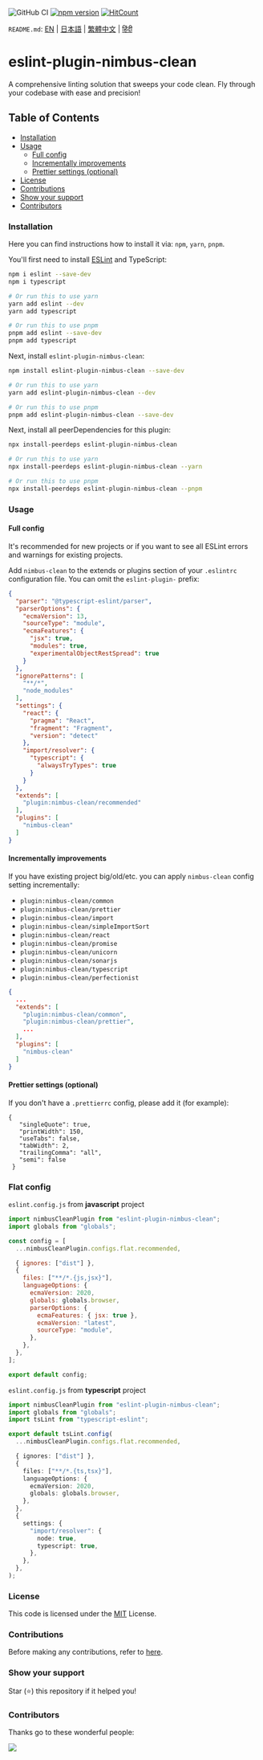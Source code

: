 ![GitHub CI](https://github.com/dipiash/eslint-plugin-nimbus-clean/actions/workflows/ci.yml/badge.svg)
[![npm version](https://badge.fury.io/js/eslint-plugin-nimbus-clean.svg?v=0.2.4)](https://badge.fury.io/js/eslint-plugin-nimbus-clean)
[![HitCount](https://hits.dwyl.com/dipiash/eslint-plugin-nimbus-clean.svg?style=flat-square)](http://hits.dwyl.com/dipiash/eslint-plugin-nimbus-clean)

`README.md`: [EN](/README.md) | [日本語](/docs/ja/README.md) | [繁體中文](/docs/zh-tw/README.md) | [हिंदी](/docs/hi/README.md)

# eslint-plugin-nimbus-clean

A comprehensive linting solution that sweeps your code clean. Fly through your codebase with ease and precision!

## Table of Contents

<!-- toc -->

- [Installation](#installation)
- [Usage](#usage)
  * [Full config](#full-config)
  * [Incrementally improvements](#incrementally-improvements)
  * [Prettier settings (optional)](#prettier-settings-optional)
- [License](#license)
- [Contributions](#contributions)
- [Show your support](#show-your-support)
- [Contributors](#contributors)

<!-- tocstop -->

### Installation

Here you can find instructions how to install it via: `npm`, `yarn`, `pnpm`.

You'll first need to install [ESLint](https://eslint.org/) and TypeScript:

```sh
npm i eslint --save-dev
npm i typescript

# Or run this to use yarn
yarn add eslint --dev
yarn add typescript

# Or run this to use pnpm
pnpm add eslint --save-dev
pnpm add typescript
```

Next, install `eslint-plugin-nimbus-clean`:

```sh
npm install eslint-plugin-nimbus-clean --save-dev

# Or run this to use yarn
yarn add eslint-plugin-nimbus-clean --dev

# Or run this to use pnpm
pnpm add eslint-plugin-nimbus-clean --save-dev
```

Next, install all peerDependencies for this plugin:

```sh
npx install-peerdeps eslint-plugin-nimbus-clean

# Or run this to use yarn
npx install-peerdeps eslint-plugin-nimbus-clean --yarn

# Or run this to use pnpm
npx install-peerdeps eslint-plugin-nimbus-clean --pnpm
```

### Usage

#### Full config

It's recommended for new projects or if you want to see all ESLint errors and warnings for existing projects.

Add `nimbus-clean` to the extends or plugins section of your `.eslintrc` configuration file. You can omit the `eslint-plugin-` prefix:
```json
{
  "parser": "@typescript-eslint/parser",
  "parserOptions": {
    "ecmaVersion": 13,
    "sourceType": "module",
    "ecmaFeatures": {
      "jsx": true,
      "modules": true,
      "experimentalObjectRestSpread": true
    }
  },
  "ignorePatterns": [
    "**/*",
    "node_modules"
  ],
  "settings": {
    "react": {
      "pragma": "React",
      "fragment": "Fragment",
      "version": "detect"
    },
    "import/resolver": {
      "typescript": {
        "alwaysTryTypes": true
      }
    }
  },
  "extends": [
    "plugin:nimbus-clean/recommended"
  ],
  "plugins": [
    "nimbus-clean"
  ]
}
 ```

#### Incrementally improvements

If you have existing project big/old/etc. you can apply `nimbus-clean` config setting incrementally:
- `plugin:nimbus-clean/common`
- `plugin:nimbus-clean/prettier`
- `plugin:nimbus-clean/import`
- `plugin:nimbus-clean/simpleImportSort`
- `plugin:nimbus-clean/react`
- `plugin:nimbus-clean/promise`
- `plugin:nimbus-clean/unicorn`
- `plugin:nimbus-clean/sonarjs`
- `plugin:nimbus-clean/typescript`
- `plugin:nimbus-clean/perfectionist`

```json
{
  ...
  "extends": [
    "plugin:nimbus-clean/common",
    "plugin:nimbus-clean/prettier",
    ...
  ],
  "plugins": [
    "nimbus-clean"
  ]
}
   ```

#### Prettier settings (optional)

If you don't have a `.prettierrc` config, please add it (for example):
   ```prettier
   {
      "singleQuote": true,
      "printWidth": 150,
      "useTabs": false,
      "tabWidth": 2,
      "trailingComma": "all",
      "semi": false
    }
   ```

### Flat config

`eslint.config.js` from **javascript** project

```javascript
import nimbusCleanPlugin from "eslint-plugin-nimbus-clean";
import globals from "globals";

const config = [
  ...nimbusCleanPlugin.configs.flat.recommended,

  { ignores: ["dist"] },
  {
    files: ["**/*.{js,jsx}"],
    languageOptions: {
      ecmaVersion: 2020,
      globals: globals.browser,
      parserOptions: {
        ecmaFeatures: { jsx: true },
        ecmaVersion: "latest",
        sourceType: "module",
      },
    },
  },
];

export default config;
```

`eslint.config.js` from **typescript** project


```typescript
import nimbusCleanPlugin from "eslint-plugin-nimbus-clean";
import globals from "globals";
import tsLint from "typescript-eslint";

export default tsLint.config(
  ...nimbusCleanPlugin.configs.flat.recommended,

  { ignores: ["dist"] },
  {
    files: ["**/*.{ts,tsx}"],
    languageOptions: {
      ecmaVersion: 2020,
      globals: globals.browser,
    },
  },
  {
    settings: {
      "import/resolver": {
        node: true,
        typescript: true,
      },
    },
  },
);
```

### License

This code is licensed under the [MIT](/LICENSE) License.

### Contributions

Before making any contributions, refer to [here](/CONTRIBUTING.md).

### Show your support
Star (⭐️) this repository if it helped you!

### Contributors

Thanks go to these wonderful people:

<a href="https://github.com/dipiash/eslint-plugin-nimbus-clean/graphs/contributors">
  <img src="https://contrib.rocks/image?repo=dipiash/eslint-plugin-nimbus-clean" />
</a>
